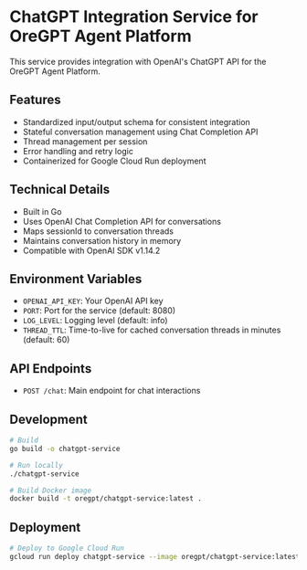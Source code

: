 # ChatGPT Integration Service for OreGPT Agent Platform

This service provides integration with OpenAI's ChatGPT API for the OreGPT Agent Platform.

## Features

- Standardized input/output schema for consistent integration
- Stateful conversation management using Chat Completion API
- Thread management per session
- Error handling and retry logic
- Containerized for Google Cloud Run deployment

## Technical Details

- Built in Go
- Uses OpenAI Chat Completion API for conversations
- Maps sessionId to conversation threads
- Maintains conversation history in memory
- Compatible with OpenAI SDK v1.14.2

## Environment Variables

- `OPENAI_API_KEY`: Your OpenAI API key
- `PORT`: Port for the service (default: 8080)
- `LOG_LEVEL`: Logging level (default: info)
- `THREAD_TTL`: Time-to-live for cached conversation threads in minutes (default: 60)

## API Endpoints

- `POST /chat`: Main endpoint for chat interactions

## Development

```bash
# Build
go build -o chatgpt-service

# Run locally
./chatgpt-service

# Build Docker image
docker build -t oregpt/chatgpt-service:latest .
```

## Deployment

```bash
# Deploy to Google Cloud Run
gcloud run deploy chatgpt-service --image oregpt/chatgpt-service:latest --platform managed
```

